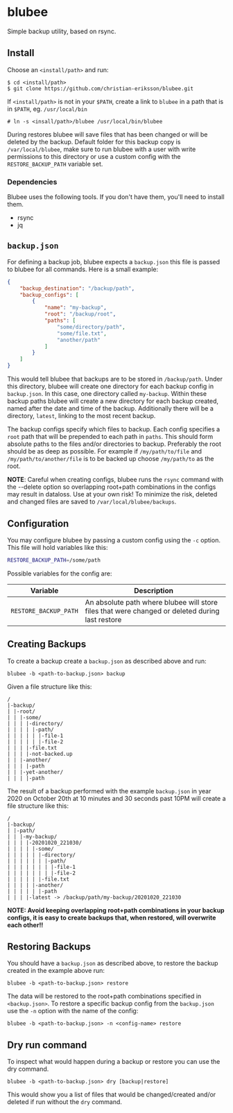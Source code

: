 # blubee

Simple backup utility, based on rsync.

## Install

Choose an `<install/path>` and run:

```
$ cd <install/path>
$ git clone https://github.com/christian-eriksson/blubee.git
```

If `<install/path>` is not in your `$PATH`, create a link to `blubee` in a path that is in `$PATH`, eg. `/usr/local/bin`

```
# ln -s <insall/path>/blubee /usr/local/bin/blubee
```

During restores blubee will save files that has been changed or will be deleted by the backup. Default folder for this backup copy is `/var/local/blubee`, make sure to run blubee with a user with write permissions to this directory or use a custom config with the `RESTORE_BACKUP_PATH` variable set.

### Dependencies

Blubee uses the following tools. If you don't have them, you'll need to install them.

* rsync
* jq

## `backup.json`

For defining a backup job, blubee expects a `backup.json` this file is passed to blubee for all commands. Here is a small example:

```json
{
    "backup_destination": "/backup/path",
    "backup_configs": [
        {
            "name": "my-backup",
            "root": "/backup/root",
            "paths": [
                "some/directory/path",
                "some/file.txt",
                "another/path"
            ]
        }
    ]
}
```

This would tell blubee that backups are to be stored in `/backup/path`. Under this directory, blubee will create one directory for each backup config in `backup.json`. In this case, one directory called `my-backup`. Within these backup paths blubee will create a new directory for each backup created, named after the date and time of the backup. Additionally there will be a directory, `latest`, linking to the most recent backup.

The backup configs specify which files to backup. Each config specifies a `root` path that will be prepended to each path in `paths`. This should form absolute paths to the files and/or directories to backup. Preferably the root should be as deep as possible. For example if `/my/path/to/file` and `/my/path/to/another/file` is to be backed up choose `/my/path/to` as the root.

**NOTE**: Careful when creating configs, blubee runs the `rsync` command with the --delete option so overlapping root+path combinations in the configs may result in dataloss. Use at your own risk! To minimize the risk, deleted and changed files are saved to `/var/local/blubee/backups`.

## Configuration

You may configure blubee by passing a custom config using the `-c` option. This file will hold variables like this:

```sh
RESTORE_BACKUP_PATH=/some/path
```

Possible variables for the config are:

| Variable              | Description                                                                                     |
| --------------------- | ----------------------------------------------------------------------------------------------- |
| `RESTORE_BACKUP_PATH` | An absolute path where blubee will store files that were changed or deleted during last restore |

## Creating Backups

To create a backup create a `backup.json` as described above and run:

```
blubee -b <path-to-backup.json> backup
```

Given a file structure like this:

```
/
|-backup/
| |-root/
| | |-some/
| | | |-directory/
| | | | |-path/
| | | | | |-file-1
| | | | | |-file-2
| | | |-file.txt
| | | |-not-backed.up
| | |-another/
| | | |-path
| | |-yet-another/
| | | |-path
```

The result of a backup performed with the example `backup.json` in year 2020 on October 20th at 10 minutes and 30 seconds past 10PM will create a file structure like this:

```
/
|-backup/
| |-path/
| | |-my-backup/
| | | |-20201020_221030/
| | | | |-some/
| | | | | |-directory/
| | | | | | |-path/
| | | | | | | |-file-1
| | | | | | | |-file-2
| | | | | |-file.txt
| | | | |-another/
| | | | | |-path
| | | |-latest -> /backup/path/my-backup/20201020_221030
```

**NOTE: Avoid keeping overlapping root+path combinations in your backup configs, it is easy to create backups that, when restored, will overwrite each other!!**


## Restoring Backups

You should have a `backup.json` as described above, to restore the backup created in the example above run:

```
blubee -b <path-to-backup.json> restore
```

The data will be restored to the root+path combinations specified in `<backup.json>`. To restore a specific backup config from the `backup.json` use the `-n` option with the name of the config:

```
blubee -b <path-to-backup.json> -n <config-name> restore
```

## Dry run command

To inspect what would happen during a backup or restore you can use the dry command.

```
blubee -b <path-to-backup.json> dry [backup|restore]
```

This would show you a list of files that would be changed/created and/or deleted if run without the `dry` command.

